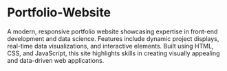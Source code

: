 # Portfolio-Website
A modern, responsive portfolio website showcasing expertise in front-end development and data science. Features include dynamic project displays, real-time data visualizations, and interactive elements. Built using HTML, CSS, and JavaScript, this site highlights skills in creating visually appealing and data-driven web applications.
